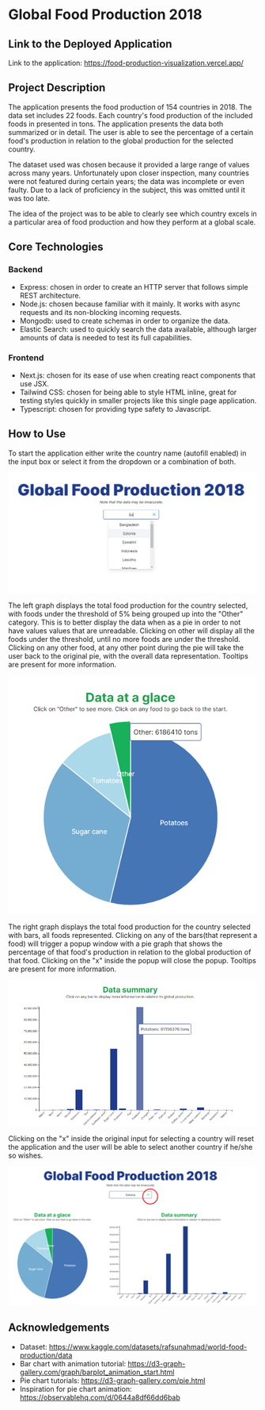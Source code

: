 # Global Food Production 2018

## Link to the Deployed Application

Link to the application: https://food-production-visualization.vercel.app/ 

## Project Description

The application presents the food production of 154 countries in 2018. The data set includes 22 foods. Each country's food production of the included foods in presented in tons. The application presents the data both summarized or in detail. The user is able to see the percentage of a certain food's production in relation to the global production for the selected country.

The dataset used was chosen because it provided a large range of values across many years. Unfortunately upon closer inspection, many countries were not featured during certain years; the data was incomplete or even faulty. Due to a lack of proficiency in the subject, this was omitted until it was too late. 

The idea of the project was to be able to clearly see which country excels in a particular area of food production and how they perform at a global scale.

## Core Technologies

### Backend
- Express: chosen in order to create an HTTP server that follows simple REST architecture. 
- Node.js: chosen because familiar with it mainly. It works with async requests and its non-blocking incoming requests.
- Mongodb: used to create schemas in order to organize the data.
- Elastic Search: used to quickly search the data available, although larger amounts of data is needed to test its full capabilities.

### Frontend
- Next.js: chosen for its ease of use when creating react components that use JSX.
- Tailwind CSS: chosen for being able to style HTML inline, great for testing styles quickly in smaller projects like this single page application.
- Typescript: chosen for providing type safety to Javascript. 

## How to Use

To start the application either write the country name (autofill enabled) in the input box or select it from the dropdown or a combination of both.

![alt text](image.png)

The left graph displays the total food production for the country selected, with foods under the threshold of 5% being grouped up into the "Other" category. This is to better display the data when as a pie in order to not have values values that are unreadable. Clicking on other will display all the foods under the threshold, until no more foods are under the threshold. Clicking on any other food, at any other point during the pie will take the user back to the original pie, with the overall data representation. Tooltips are present for more information.

![alt text](image-1.png)

The right graph displays the total food production for the country selected with bars, all foods represented. Clicking on any of the bars(that represent a food) will trigger a popup window with a pie graph that shows the percentage of that food's production in relation to the global production of that food. Clicking on the "x" inside the popup will close the popup. Tooltips are present for more information.

![alt text](image-2.png)

Clicking on the "x" inside the original input for selecting a country will reset the application and the user will be able to select another country if he/she so wishes.

![alt text](image-3.png)

## Acknowledgements

- Dataset: https://www.kaggle.com/datasets/rafsunahmad/world-food-production/data 
- Bar chart with animation tutorial: https://d3-graph-gallery.com/graph/barplot_animation_start.html
- Pie chart tutorials: https://d3-graph-gallery.com/pie.html 
- Inspiration for pie chart animation: https://observablehq.com/d/0644a8df66dd6bab 
